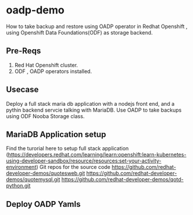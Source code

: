 # oadp-demo
How to take backup and restore using OADP operator in Redhat Openshift , using Openshift Data Foundations(ODF) as storage backend.

## Pre-Reqs
1. Red Hat Openshift cluster.
2. ODF , OADP operators installed.

## Usecase
Deploy a full stack maria db application with a nodejs front end, and a pythin backend servcie talking with MariaDB.
Use OADP to take backups using ODF Nooba Storage class.

## MariaDB Application setup 
Find the turorial here to setup full stack application 
(https://developers.redhat.com/learning/learn:openshift:learn-kubernetes-using-developer-sandbox/resource/resources:set-your-activity-environment)
Git repos for the source code
https://github.com/redhat-developer-demos/quotesweb.git
https://github.com/redhat-developer-demos/quotemysql.git
https://github.com/redhat-developer-demos/qotd-python.git

## Deploy OADP Yamls

